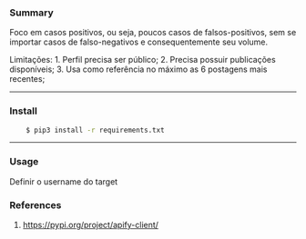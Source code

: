 ###



### Summary

Foco em casos positivos, ou seja, poucos casos de falsos-positivos, sem se importar casos de falso-negativos e consequentemente seu volume.



Limitações: 
    1. Perfil precisa ser público;
    2. Precisa possuir publicações disponíveis;
    3. Usa como referência no máximo as 6 postagens mais recentes;

---



### Install

```bash
    $ pip3 install -r requirements.txt
```

---

### Usage


Definir o username do target


### References

1. https://pypi.org/project/apify-client/
